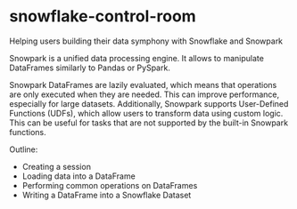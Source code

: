 # snowflake-control-room
Helping users building their data symphony with Snowflake and Snowpark

Snowpark is a unified data processing engine. It allows to manipulate DataFrames similarly to Pandas or PySpark. 

Snowpark DataFrames are lazily evaluated, which means that operations are only executed when they are needed. This can improve performance, especially for large datasets. Additionally, Snowpark supports User-Defined Functions (UDFs), which allow users to transform data using custom logic. This can be useful for tasks that are not supported by the built-in Snowpark functions.

Outline:
- Creating a session
- Loading data into a DataFrame
- Performing common operations on DataFrames
- Writing a DataFrame into a Snowflake Dataset
